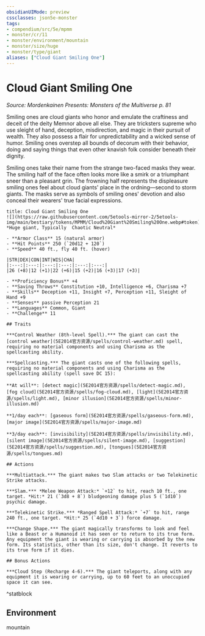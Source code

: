 ```yaml
---
obsidianUIMode: preview
cssclasses: json5e-monster
tags:
- compendium/src/5e/mpmm
- monster/cr/11
- monster/environment/mountain
- monster/size/huge
- monster/type/giant
aliases: ["Cloud Giant Smiling One"]
---
```

# Cloud Giant Smiling One
*Source: Mordenkainen Presents: Monsters of the Multiverse p. 81*  

Smiling ones are cloud giants who honor and emulate the craftiness and deceit of the deity Memnor above all else. They are tricksters supreme who use sleight of hand, deception, misdirection, and magic in their pursuit of wealth. They also possess a flair for unpredictability and a wicked sense of humor. Smiling ones overstep all bounds of decorum with their behavior, doing and saying things that even other knavish folk consider beneath their dignity.

Smiling ones take their name from the strange two-faced masks they wear. The smiling half of the face often looks more like a smirk or a triumphant sneer than a pleasant grin. The frowning half represents the displeasure smiling ones feel about cloud giants' place in the ordning—second to storm giants. The masks serve as symbols of smiling ones' devotion and also conceal their wearers' true facial expressions.

```ad-statblock
title: Cloud Giant Smiling One
![](https://raw.githubusercontent.com/5etools-mirror-2/5etools-img/main/bestiary/tokens/MPMM/Cloud%20Giant%20Smiling%20One.webp#token)
*Huge giant, Typically  Chaotic Neutral*

- **Armor Class** 15 (natural armor)
- **Hit Points** 250 (`20d12 + 120`)
- **Speed** 40 ft., fly 40 ft. (hover)

|STR|DEX|CON|INT|WIS|CHA|
|:---:|:---:|:---:|:---:|:---:|:---:|
|26 (+8)|12 (+1)|22 (+6)|15 (+2)|16 (+3)|17 (+3)|

- **Proficiency Bonus** +4
- **Saving Throws** Constitution +10, Intelligence +6, Charisma +7
- **Skills** Deception +11, Insight +7, Perception +11, Sleight of Hand +9
- **Senses** passive Perception 21
- **Languages** Common, Giant
- **Challenge** 11

## Traits

***Control Weather (8th-level Spell).*** The giant can cast the [control weather](5E2014官方资源/spells/control-weather.md) spell, requiring no material components and using Charisma as the spellcasting ability.

***Spellcasting.*** The giant casts one of the following spells, requiring no material components and using Charisma as the spellcasting ability (spell save DC 15):

**At will**: [detect magic](5E2014官方资源/spells/detect-magic.md), [fog cloud](5E2014官方资源/spells/fog-cloud.md), [light](5E2014官方资源/spells/light.md), [minor illusion](5E2014官方资源/spells/minor-illusion.md)

**1/day each**: [gaseous form](5E2014官方资源/spells/gaseous-form.md), [major image](5E2014官方资源/spells/major-image.md)

**3/day each**: [invisibility](5E2014官方资源/spells/invisibility.md), [silent image](5E2014官方资源/spells/silent-image.md), [suggestion](5E2014官方资源/spells/suggestion.md), [tongues](5E2014官方资源/spells/tongues.md)

## Actions

***Multiattack.*** The giant makes two Slam attacks or two Telekinetic Strike attacks.

***Slam.*** *Melee Weapon Attack:* `+12` to hit, reach 10 ft., one target. *Hit:* 21 (`3d8 + 8`) bludgeoning damage plus 5 (`1d10`) psychic damage.

***Telekinetic Strike.*** *Ranged Spell Attack:* `+7` to hit, range 240 ft., one target. *Hit:* 25 (`4d10 + 3`) force damage.

***Change Shape.*** The giant magically transforms to look and feel like a Beast or a Humanoid it has seen or to return to its true form. Any equipment the giant is wearing or carrying is absorbed by the new form. Its statistics, other than its size, don't change. It reverts to its true form if it dies.

## Bonus Actions

***Cloud Step (Recharge 4-6).*** The giant teleports, along with any equipment it is wearing or carrying, up to 60 feet to an unoccupied space it can see.
```
^statblock

## Environment

mountain